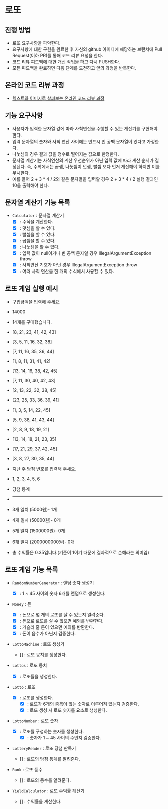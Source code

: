 # 로또

## 진행 방법

* 로또 요구사항을 파악한다.
* 요구사항에 대한 구현을 완료한 후 자신의 github 아이디에 해당하는 브랜치에 Pull Request(이하 PR)를 통해 코드 리뷰 요청을 한다.
* 코드 리뷰 피드백에 대한 개선 작업을 하고 다시 PUSH한다.
* 모든 피드백을 완료하면 다음 단계를 도전하고 앞의 과정을 반복한다.

## 온라인 코드 리뷰 과정

* [텍스트와 이미지로 살펴보는 온라인 코드 리뷰 과정](https://github.com/next-step/nextstep-docs/tree/master/codereview)

## 기능 요구사항

* 사용자가 입력한 문자열 값에 따라 사칙연산을 수행할 수 있는 계산기를 구현해야 한다.
* 입력 문자열의 숫자와 사칙 연산 사이에는 반드시 빈 공백 문자열이 있다고 가정한다.
* 나눗셈의 경우 결과 값을 정수로 떨어지는 값으로 한정한다.
* 문자열 계산기는 사칙연산의 계산 우선순위가 아닌 입력 값에 따라 계산 순서가 결정된다. 즉, 수학에서는 곱셈, 나눗셈이 덧셈, 뺄셈 보다 먼저 계산해야 하지만 이를 무시한다.
* 예를 들어 2 + 3 * 4 / 2와 같은 문자열을 입력할 경우 2 + 3 * 4 / 2 실행 결과인 10을 출력해야 한다.

## 문자열 계산기 기능 목록

* `Calculator` : 문자열 계산기
    * [x] : 수식을 계산한다.
    * [x] : 덧셈을 할 수 있다.
    * [x] : 뺄셈을 할 수 있다.
    * [x] : 곱셈을 할 수 있다.
    * [x] : 나눗셈을 할 수 있다.
    * [x] : 입력 값이 null이거나 빈 공백 문자일 경우 IllegalArgumentException throw
    * [x] : 사칙연산 기호가 아닌 경우 IllegalArgumentException throw
    * [x] : 여러 사칙 연산을 한 개의 수식에서 사용할 수 있다.

## 로또 게임 실행 예시

* 구입금액을 입력해 주세요.
* 14000
* 14개를 구매했습니다.
* [8, 21, 23, 41, 42, 43]
* [3, 5, 11, 16, 32, 38]
* [7, 11, 16, 35, 36, 44]
* [1, 8, 11, 31, 41, 42]
* [13, 14, 16, 38, 42, 45]
* [7, 11, 30, 40, 42, 43]
* [2, 13, 22, 32, 38, 45]
* [23, 25, 33, 36, 39, 41]
* [1, 3, 5, 14, 22, 45]
* [5, 9, 38, 41, 43, 44]
* [2, 8, 9, 18, 19, 21]
* [13, 14, 18, 21, 23, 35]
* [17, 21, 29, 37, 42, 45]
* [3, 8, 27, 30, 35, 44]

* 지난 주 당첨 번호를 입력해 주세요.
* 1, 2, 3, 4, 5, 6

* 당첨 통계
* ---------
* 3개 일치 (5000원)- 1개
* 4개 일치 (50000원)- 0개
* 5개 일치 (1500000원)- 0개
* 6개 일치 (2000000000원)- 0개
* 총 수익률은 0.35입니다.(기준이 1이기 때문에 결과적으로 손해라는 의미임)

## 로또 게임 기능 목록
* `RandomNumberGenerator` : 랜덤 숫자 생성기
  * [x] : 1 ~ 45 사이의 숫자 6개를 랜덤으로 생성한다.

* `Money` : 돈
  * [x] : 돈으로 몇 개의 로또를 살 수 있는지 알려준다.
   * [x] : 돈으로 로또를 살 수 없으면 예외를 반환한다.
   * [x] : 거슬러 줄 돈이 있으면 예외를 반환한다.
  * [x] : 돈이 음수가 아닌지 검증한다.

* `LottoMachine` : 로또 생성기
  * [] : 로또 뭉치를 생성한다.

* `Lottos` : 로또 뭉치
  * [x] : 로또들을 생성한다.

* `Lotto` : 로또 
  * [x] : 로또를 생성한다.
    * [x] : 로또가 6개의 중복이 없는 숫자로 이루어져 있는지 검증한다.
    * [x] : 로또 생성 시 로또 숫자를 요소로 생성한다.

* `LottoNumber` : 로또 숫자
  * [x] : 로또를 구성하는 숫자를 생성한다.
    * [x] : 숫자가 1 ~ 45 사이의 수인지 검증한다.

* `LotteryReader` : 로또 당첨 판독기
  * [] : 로또의 당첨 통계를 알려준다.

* `Rank` : 로또 등수
  * [] : 로또의 등수를 알려준다.

* `YieldCalculator` : 로또 수익률 계산기
  * [] : 수익률을 계산한다.
